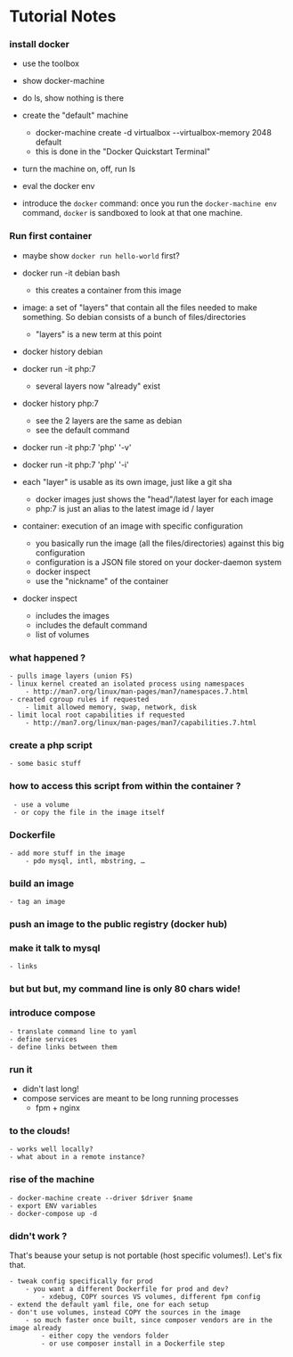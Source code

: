 # Tutorial Notes

### install docker

- use the toolbox
- show docker-machine
- do ls, show nothing is there
- create the "default" machine
    - docker-machine create -d virtualbox --virtualbox-memory 2048 default
    - this is done in the "Docker Quickstart Terminal"
- turn the machine on, off, run ls
- eval the docker env

- introduce the `docker` command: once you run the `docker-machine env`
    command, `docker` is sandboxed to look at that one machine.

### Run first container
- maybe show `docker run hello-world` first?

- docker run -it debian bash
    - this creates a container from this image
- image: a set of "layers" that contain all the files needed
    to make something. So debian consists of a bunch of files/directories
    - "layers" is a new term at this point 
- docker history debian

- docker run -it php:7
    - several layers now "already" exist
- docker history php:7
    - see the 2 layers are the same as debian
    - see the default command
- docker run -it php:7 'php' '-v'
- docker run -it php:7 'php' '-i'
- each "layer" is usable as its own image, just like a git sha
    - docker images just shows the "head"/latest layer for each image
    - php:7 is just an alias to the latest image id / layer
- container: execution of an image with specific configuration
    - you basically run the image (all the files/directories) against
        this big configuration
    - configuration is a JSON file stored on your docker-daemon system
    - docker inspect
    - use the "nickname" of the container
- docker inspect
    - includes the images
    - includes the default command
    - list of volumes

### what happened ?
    - pulls image layers (union FS)
    - linux kernel created an isolated process using namespaces
        - http://man7.org/linux/man-pages/man7/namespaces.7.html
    - created cgroup rules if requested
        - limit allowed memory, swap, network, disk
    - limit local root capabilities if requested
        - http://man7.org/linux/man-pages/man7/capabilities.7.html

### create a php script
    - some basic stuff

### how to access this script from within the container ?
     - use a volume
     - or copy the file in the image itself

### Dockerfile
    - add more stuff in the image
        - pdo mysql, intl, mbstring, …

### build an image
    - tag an image

### push an image to the public registry (docker hub)

### make it talk to mysql
    - links

### but but but, my command line is only 80 chars wide!

### introduce compose
    - translate command line to yaml
    - define services
    - define links between them

### run it
- didn't last long!
- compose services are meant to be long running processes
    - fpm + nginx

### to the clouds!
    - works well locally?
    - what about in a remote instance?

### rise of the machine
    - docker-machine create --driver $driver $name
    - export ENV variables
    - docker-compose up -d

### didn't work ?

That's beause your setup is not portable (host specific volumes!). Let's fix that.

    - tweak config specifically for prod
        - you want a different Dockerfile for prod and dev?
            - xdebug, COPY sources VS volumes, different fpm config
    - extend the default yaml file, one for each setup
    - don't use volumes, instead COPY the sources in the image
        - so much faster once built, since composer vendors are in the image already
            - either copy the vendors folder
            - or use composer install in a Dockerfile step

